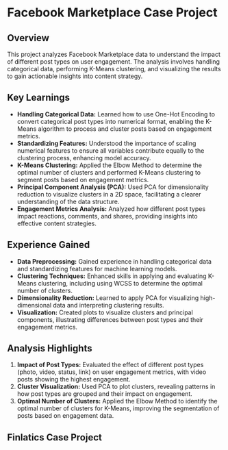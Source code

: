 # Facebook Marketplace Case Project

## Overview
This project analyzes Facebook Marketplace data to understand the impact of different post types on user engagement. The analysis involves handling categorical data, performing K-Means clustering, and visualizing the results to gain actionable insights into content strategy.

## Key Learnings

- **Handling Categorical Data:** Learned how to use One-Hot Encoding to convert categorical post types into numerical format, enabling the K-Means algorithm to process and cluster posts based on engagement metrics.
- **Standardizing Features:** Understood the importance of scaling numerical features to ensure all variables contribute equally to the clustering process, enhancing model accuracy.
- **K-Means Clustering:** Applied the Elbow Method to determine the optimal number of clusters and performed K-Means clustering to segment posts based on engagement metrics.
- **Principal Component Analysis (PCA):** Used PCA for dimensionality reduction to visualize clusters in a 2D space, facilitating a clearer understanding of the data structure.
- **Engagement Metrics Analysis:** Analyzed how different post types impact reactions, comments, and shares, providing insights into effective content strategies.

## Experience Gained

- **Data Preprocessing:** Gained experience in handling categorical data and standardizing features for machine learning models.
- **Clustering Techniques:** Enhanced skills in applying and evaluating K-Means clustering, including using WCSS to determine the optimal number of clusters.
- **Dimensionality Reduction:** Learned to apply PCA for visualizing high-dimensional data and interpreting clustering results.
- **Visualization:** Created plots to visualize clusters and principal components, illustrating differences between post types and their engagement metrics.

## Analysis Highlights

1. **Impact of Post Types:** Evaluated the effect of different post types (photo, video, status, link) on user engagement metrics, with video posts showing the highest engagement.
2. **Cluster Visualization:** Used PCA to plot clusters, revealing patterns in how post types are grouped and their impact on engagement.
3. **Optimal Number of Clusters:** Applied the Elbow Method to identify the optimal number of clusters for K-Means, improving the segmentation of posts based on engagement data.

## Finlatics Case Project
